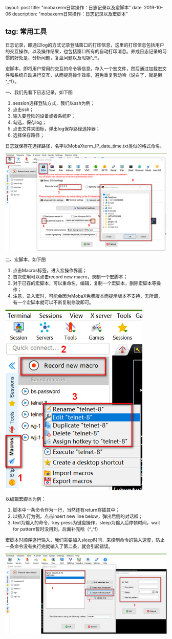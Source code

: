 layout: post
title: "mobaxerm日常操作：日志记录以及宏脚本"
date: 2019-10-06 
description: "mobaxerm日常操作：日志记录以及宏脚本"

## tag: 常用工具 

日志记录，即通过log的方式记录登陆窗口的打印信息，这里的打印信息包括用户的交互操作，以及操作结果，也包括窗口所有的自动打印消息。养成日志记录的习惯的好处是，分析问题，复盘问题以及甩锅^_^!。

宏脚本，即将用户常用的交互的命令等信息，存入一个宏文件，然后通过加载宏文件和系统自动进行交互，从而提高操作效率，避免重复劳动哈（说白了，就是懒^_^!）。

一、我们先看下日志记录，如下图

1. session选择登陆方式，我们以ssh为例；
2. 点击ssh；
3. 输入要登陆的设备或者系统IP；
4. 勾选，保存log；
5. 点击文件夹图标，弹出log保存路径选择器；
6. 选择保存路径；

日志就保存在选择路径，名字以MobaXterm_IP_date_time.txt类似的格式命名。

![](/images/posts/2019-09-20_220059-1.png)

二、宏脚本，如下图

1. 点击Macros标签，进入宏操作界面；
2. 首次使用可以点击record new macro，录制一个宏脚本；
3. 对于已存的宏脚本，可以重命名，编辑，复制一个宏脚本，删除宏脚本等操作；
4. 注意，录入宏时，可能会因为MobaX免费版本而提示版本不支持，无所谓，有一个宏脚本就可以不断复制修改即可。

![](/images/posts/2019-09-20_222016-2.png)

以编辑宏脚本为例：

1. 脚本中一条命令作为一行，当然还有return穿插其中；
2. 以插入行为例，点击insert new line below，弹出后侧的对话框；
3. text为输入的命令，key press为键盘操作，sleep为输入后停顿时间，wait for pattern暂时没用到，后面补充哈（^_^!）

宏脚本时顺序逐行输入，我们需要加入sleep时间，来控制命令的输入速度，防止一条命令没有执行完就输入了第二条，就会引起错误。

![](/images/posts/2019-09-20_222807-3.png)







